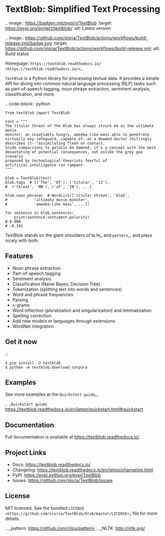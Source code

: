 
TextBlob: Simplified Text Processing
====================================

.. image:: https://badgen.net/pypi/v/TextBlob
    :target: https://pypi.org/project/textblob/
    :alt: Latest version

.. image:: https://github.com/sloria/TextBlob/actions/workflows/build-release.yml/badge.svg
    :target: https://github.com/sloria/TextBlob/actions/workflows/build-release.yml
    :alt: Build status


Homepage: `https://textblob.readthedocs.io/ <https://textblob.readthedocs.io/>`_

`TextBlob` is a Python library for processing textual data. It provides a simple API for diving into common natural language processing (NLP) tasks such as part-of-speech tagging, noun phrase extraction, sentiment analysis, classification, and more.


.. code-block:: python

    from textblob import TextBlob

    text = """
    The titular threat of The Blob has always struck me as the ultimate movie
    monster: an insatiably hungry, amoeba-like mass able to penetrate
    virtually any safeguard, capable of--as a doomed doctor chillingly
    describes it--"assimilating flesh on contact.
    Snide comparisons to gelatin be damned, it's a concept with the most
    devastating of potential consequences, not unlike the grey goo scenario
    proposed by technological theorists fearful of
    artificial intelligence run rampant.
    """

    blob = TextBlob(text)
    blob.tags  # [('The', 'DT'), ('titular', 'JJ'),
    #  ('threat', 'NN'), ('of', 'IN'), ...]

    blob.noun_phrases  # WordList(['titular threat', 'blob',
    #            'ultimate movie monster',
    #            'amoeba-like mass', ...])

    for sentence in blob.sentences:
        print(sentence.sentiment.polarity)
    # 0.060
    # -0.341


TextBlob stands on the giant shoulders of `NLTK`_ and `pattern`_, and plays nicely with both.

Features
--------

- Noun phrase extraction
- Part-of-speech tagging
- Sentiment analysis
- Classification (Naive Bayes, Decision Tree)
- Tokenization (splitting text into words and sentences)
- Word and phrase frequencies
- Parsing
- `n`-grams
- Word inflection (pluralization and singularization) and lemmatization
- Spelling correction
- Add new models or languages through extensions
- WordNet integration

Get it now
----------
::

    $ pip install -U textblob
    $ python -m textblob.download_corpora

Examples
--------

See more examples at the `Quickstart guide`_.

.. _`Quickstart guide`: https://textblob.readthedocs.io/en/latest/quickstart.html#quickstart


Documentation
-------------

Full documentation is available at https://textblob.readthedocs.io/.

Project Links
-------------

- Docs: https://textblob.readthedocs.io/
- Changelog: https://textblob.readthedocs.io/en/latest/changelog.html
- PyPI: https://pypi.python.org/pypi/TextBlob
- Issues: https://github.com/sloria/TextBlob/issues

License
-------

MIT licensed. See the bundled `LICENSE <https://github.com/sloria/TextBlob/blob/master/LICENSE>`_ file for more details.

.. _pattern: https://github.com/clips/pattern/
.. _NLTK: http://nltk.org/

